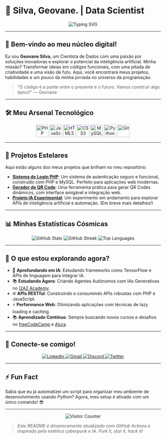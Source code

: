 # 🚀  Silva, Geovane. | Data Scientist

<div align="center">
  <img src="https://readme-typing-svg.herokuapp.com?font=Fira+Code&size=24&pause=1000&color=00FF88&center=true&vCenter=true&width=600&lines=Cientista+de+Dados;Apaixonado+por+Código+e+IA;Construindo+o+Futuro+Digital" alt="Typing SVG" />
</div>

---

## 👾 Bem-vindo ao meu núcleo digital!

Eu sou **Geovane Silva**, um Cientista de Dados com uma paixão por soluções inovadoras e explorar o potencial da inteligência artificial. Minha missão? Transformar ideias em códigos funcionais, com uma pitada de criatividade e uma visão de futu. Aqui, você encontrará meus projetos, habilidades e um pouco da minha jornada no universo da programação.

> "O código é a ponte entre o presente e o futuro. Vamos construir algo épico!" — Geovane

---

## 🛠️ Meu Arsenal Tecnológico

<div align="center">
  <img src="https://cdn.jsdelivr.net/gh/devicons/devicon/icons/php/php-original.svg" height="40" width="40" alt="PHP" title="PHP" />
  <img src="https://cdn.jsdelivr.net/gh/devicons/devicon/icons/javascript/javascript-original.svg" height="40" width="40" alt="JavaScript" title="JavaScript" />
  <img src="https://cdn.jsdelivr.net/gh/devicons/devicon/icons/html5/html5-original.svg" height="40" width="40" alt="HTML5" title="HTML5" />
  <img src="https://cdn.jsdelivr.net/gh/devicons/devicon/icons/css3/css3-original.svg" height="40" width="40" alt="CSS3" title="CSS3" />
  <img src="https://cdn.jsdelivr.net/gh/devicons/devicon/icons/mysql/mysql-original.svg" height="40" width="40" alt="MySQL" title="MySQL" />
  <img src="https://cdn.jsdelivr.net/gh/devicons/devicon/icons/python/python-original.svg" height="40" width="40" alt="Python" title="Python" />
  <img src="https://cdn.jsdelivr.net/gh/devicons/devicon/icons/git/git-original.svg" height="40" width="40" alt="Git" title="Git" />
</div>

---

## 🌌 Projetos Estelares

Aqui estão alguns dos meus projetos que brilham no meu repositório:

- **[Sistema de Login PHP](https://github.com/geovane-dev-s-silva/sistema-login-php)**: Um sistema de autenticação seguro e funcional, construído com PHP e MySQL. Perfeito para aplicações web modernas.
- **[Gerador de QR Code](https://github.com/geovane-dev-s-silva/gerador-qr-code)**: Uma ferramenta prática para gerar QR Codes dinâmicos, com interface amigável e integração web.
- **[Projeto IA Experimental](https://github.com/geovane-dev-s-silva/projeto-ia)**: Um experimento em andamento para explorar APIs de inteligência artificial e automação. (Em breve mais detalhes!)

---

## 📊 Minhas Estatísticas Cósmicas

<div align="center">
  <img src="https://github-readme-stats.vercel.app/api?username=geovane-dev-s-silva&show_icons=true&theme=radical&hide_border=true&count_private=true" alt="GitHub Stats" />
  <img src="https://github-readme-streak-stats.herokuapp.com/?user=geovane-dev-s-silva&theme=radical&hide_border=true" alt="GitHub Streak" />
  <img src="https://github-readme-stats.vercel.app/api/top-langs/?username=geovane-dev-s-silva&layout=compact&theme=radical&hide_border=true" alt="Top Languages" />
</div>

---

## 🧠 O que estou explorando agora?

- 🚀 **Aprofundando em IA**: Estudando frameworks como TensorFlow e APIs de linguagem para integrar IA.
- 📚 **Estudando Agora**: Criando Agentes Autônomos com IAs Generativas no [I2A2 Academy](https://www.i2a2.academy/).
- 🌐 **APIs RESTful**: Construindo e consumindo APIs robustas com PHP e JavaScript.
- ⚡️ **Performance Web**: Otimizando aplicações com técnicas de lazy loading e caching.
- 📚 **Aprendizado Contínuo**: Sempre buscando novos cursos e desafios no [freeCodeCamp](https://www.freecodecamp.org/) e [Alura](https://www.alura.com.br/).

---

## 🔗 Conecte-se comigo!

<div align="center">
  <a href="https://www.linkedin.com/in/geovane-silva" target="_blank">
    <img src="https://img.shields.io/badge/LinkedIn-0077B5?style=for-the-badge&logo=linkedin&logoColor=white" alt="LinkedIn" />
  </a>
  <a href="mailto:geovane.dev.silva@gmail.com" target="_blank">
    <img src="https://img.shields.io/badge/Gmail-D14836?style=for-the-badge&logo=gmail&logoColor=white" alt="Gmail" />
  </a>
  <a href="https://discord.gg/your-discord-invite" target="_blank">
    <img src="https://img.shields.io/badge/Discord-7289DA?style=for-the-badge&logo=discord&logoColor=white" alt="Discord" />
  </a>
  <a href="https://x.com/SSilvaGeovane" target="_blank">
    <img src="https://img.shields.io/badge/Twitter-1DA1F2?style=for-the-badge&logo=twitter&logoColor=white" alt="Twitter" />
  </a>
</div>

---

## ⚡ Fun Fact

Sabia que eu já automatizei um script para organizar meu ambiente de desenvolvimento usando Python? Agora, meu setup é ativado com um único comando! 😎

---

<div align="center">
  <img src="https://profile-counter.glitch.me/geovane-dev-s-silva/count.svg" alt="Visitor Counter" />
</div>

> *Este README é dinamicamente atualizado com GitHub Actions e inspirado pela estética cyberpunk e IA. Fork it, star it, hack it!*
